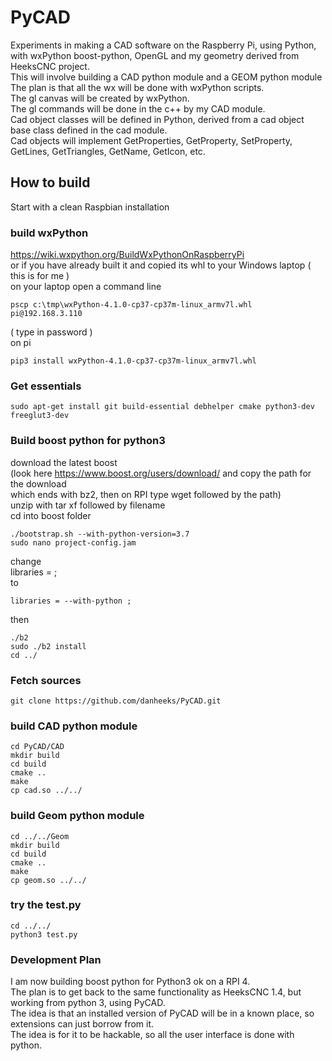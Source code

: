 # PyCAD
Experiments in making a CAD software on the Raspberry Pi, using Python, with wxPython boost-python, OpenGL and my geometry derived from HeeksCNC project.\
This will involve building a CAD python module and a GEOM python module\
The plan is that all the wx will be done with wxPython scripts.\
The gl canvas will be created by wxPython.\
The gl commands will be done in the c++ by my CAD module.\
Cad object classes will be defined in Python, derived from a cad object base class defined in the cad module.\
Cad objects will implement GetProperties, GetProperty, SetProperty, GetLines, GetTriangles, GetName, GetIcon, etc.

## How to build ##
Start with a clean Raspbian installation

### build wxPython ###
https://wiki.wxpython.org/BuildWxPythonOnRaspberryPi \
or if you have already built it and copied its whl to your Windows laptop ( this is for me )\
on your laptop open a command line
```
pscp c:\tmp\wxPython-4.1.0-cp37-cp37m-linux_armv7l.whl pi@192.168.3.110
```
( type in password )\
on pi
```
pip3 install wxPython-4.1.0-cp37-cp37m-linux_armv7l.whl
```

### Get essentials ###
```
sudo apt-get install git build-essential debhelper cmake python3-dev freeglut3-dev
```

### Build boost python for python3 ###
download the latest boost\
(look here https://www.boost.org/users/download/ and copy the path for the download\
which ends with bz2, then on RPI type wget followed by the path)\
unzip with tar xf followed by filename\
cd into boost folder
```
./bootstrap.sh --with-python-version=3.7
sudo nano project-config.jam
```
change\
libraries = ;\
to
```
libraries = --with-python ;
```
then
```
./b2
sudo ./b2 install
cd ../
```

### Fetch sources ###
```
git clone https://github.com/danheeks/PyCAD.git
```

### build CAD python module ###
```
cd PyCAD/CAD
mkdir build
cd build
cmake ..
make
cp cad.so ../../
```

### build Geom python module ###
```
cd ../../Geom
mkdir build
cd build
cmake ..
make
cp geom.so ../../

```

### try the test.py ###
```
cd ../../
python3 test.py
```

### Development Plan ###
I am now building boost python for Python3 ok on a RPI 4.\
The plan is to get back to the same functionality as HeeksCNC 1.4, but working from python 3, using PyCAD.\
The idea is that an installed version of PyCAD will be in a known place, so extensions can just borrow from it.\
The idea is for it to be hackable, so all the user interface is done with python.
